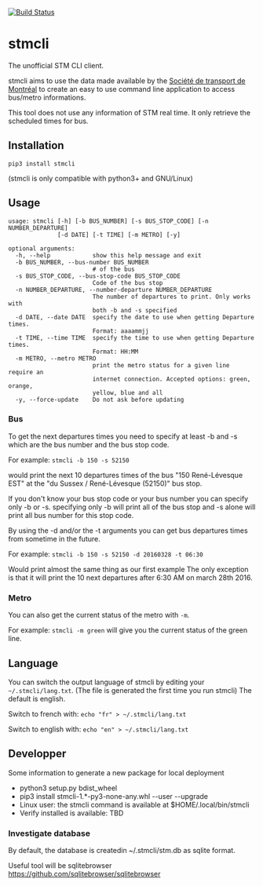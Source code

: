 [![Build Status](https://travis-ci.org/stmcli/stmcli.svg?branch=master)](https://travis-ci.org/stmcli/stmcli)
# stmcli
The unofficial STM CLI client.

stmcli aims to use the data made available by the [Société de transport de Montréal](http://www.stm.info/)
to create an easy to use command line application to access bus/metro informations.

This tool does not use any information of STM real time. It only retrieve the scheduled times for bus. 

## Installation

``` pip3 install stmcli ```

(stmcli is only compatible with python3+ and GNU/Linux)

## Usage

```
usage: stmcli [-h] [-b BUS_NUMBER] [-s BUS_STOP_CODE] [-n NUMBER_DEPARTURE]
              [-d DATE] [-t TIME] [-m METRO] [-y]

optional arguments:
  -h, --help            show this help message and exit
  -b BUS_NUMBER, --bus-number BUS_NUMBER
                        # of the bus
  -s BUS_STOP_CODE, --bus-stop-code BUS_STOP_CODE
                        Code of the bus stop
  -n NUMBER_DEPARTURE, --number-departure NUMBER_DEPARTURE
                        The number of departures to print. Only works with
                        both -b and -s specified
  -d DATE, --date DATE  specify the date to use when getting Departure times.
                        Format: aaaammjj
  -t TIME, --time TIME  specify the time to use when getting Departure times.
                        Format: HH:MM
  -m METRO, --metro METRO
                        print the metro status for a given line require an
                        internet connection. Accepted options: green, orange,
                        yellow, blue and all
  -y, --force-update    Do not ask before updating
```
### Bus
To get the next departures times you need to specify at least -b and -s which are the bus number and the bus stop code.

For example: ``` stmcli -b 150 -s 52150 ```

would print the next 10 departures times of the bus "150 René-Lévesque EST" at the "du Sussex / René-Lévesque (52150)" bus stop.

If you don't know your bus stop code or your bus number you can specify only -b or -s. specifying only -b will print all of the bus stop and -s alone will print all bus number for this stop code.

By using the -d and/or the -t arguments you can get bus departures times from sometime in the future.

For example: ``` stmcli -b 150 -s 52150 -d 20160328 -t 06:30 ```

Would print almost the same thing as our first example The only exception is that it will print the 10 next departures after 6:30 AM on march 28th 2016.

### Metro
You can also get the current status of the metro with ```-m```.

For example: ``` stmcli -m green ``` will give you the current status of the green line.

## Language

You can switch the output language of stmcli by editing your ```~/.stmcli/lang.txt```. (The file is generated the first time you run stmcli)
The default is english.

Switch to french with: ```echo "fr" > ~/.stmcli/lang.txt```

Switch to english with: ```echo "en" > ~/.stmcli/lang.txt```

## Developper
Some information to generate a new package for local deployment

* python3 setup.py bdist_wheel
* pip3 install stmcli-1.*-py3-none-any.whl --user --upgrade
* Linux user: the stmcli command is available at $HOME/.local/bin/stmcli
* Verify installed is available: TBD

### Investigate database

By default, the database is createdin ~/.stmcli/stm.db as sqlite format.

Useful tool will be sqlitebrowser https://github.com/sqlitebrowser/sqlitebrowser
